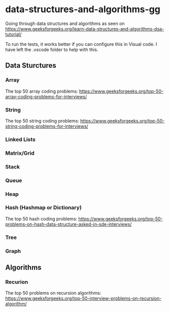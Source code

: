 # data-structures-and-algorithms-gg
Going through data structures and algorithms as seen on https://www.geeksforgeeks.org/learn-data-structures-and-algorithms-dsa-tutorial/

To run the tests, it works better if you can configure this in Visual code. I have left the .vscode folder to help with this.

## Data Sturctures

### Array
The top 50 array coding problems: https://www.geeksforgeeks.org/top-50-array-coding-problems-for-interviews/

### String
The top 50 string coding problems: https://www.geeksforgeeks.org/top-50-string-coding-problems-for-interviews/

### Linked Lists
### Matrix/Grid
### Stack
### Queue
### Heap

### Hash (Hashmap or Dictionary)
The top 50 hash coding problems: https://www.geeksforgeeks.org/top-50-problems-on-hash-data-structure-asked-in-sde-interviews/

### Tree
### Graph

## Algorithms

### Recurion
The top 50 problems on recursion algorithms: https://www.geeksforgeeks.org/top-50-interview-problems-on-recursion-algorithm/
